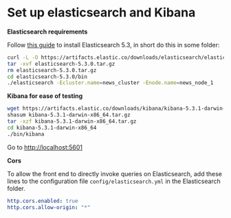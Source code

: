 # Set up elasticsearch and Kibana

**Elasticsearch requirements**

Follow [this guide](https://www.elastic.co/guide/en/elasticsearch/reference/5.3/_installation.html)
to install Elasticsearch 5.3, in short do this in some folder:

```bash
curl -L -O https://artifacts.elastic.co/downloads/elasticsearch/elasticsearch-5.3.0.tar.gz
tar -xvf elasticsearch-5.3.0.tar.gz
rm elasticsearch-5.3.0.tar.gz
cd elasticsearch-5.3.0/bin
./elasticsearch -Ecluster.name=news_cluster -Enode.name=news_node_1
```

**Kibana for ease of testing**

```bash
wget https://artifacts.elastic.co/downloads/kibana/kibana-5.3.1-darwin-x86_64.tar.gz
shasum kibana-5.3.1-darwin-x86_64.tar.gz
tar -xzf kibana-5.3.1-darwin-x86_64.tar.gz
cd kibana-5.3.1-darwin-x86_64
./bin/kibana
```

Go to [http://localhost:5601](http://localhost:5601)

**Cors**

To allow the front end to directly invoke queries on Elasticsearch, add these lines
to the configuration file ```config/elasticsearch.yml``` in the Elasticsearch folder.
```yaml
http.cors.enabled: true
http.cors.allow-origin: "*"
```
